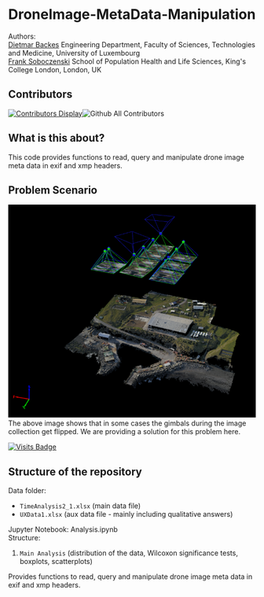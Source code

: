 # DroneImage-MetaData-Manipulation

Authors:<br> 
[Dietmar Backes](https://wwwfr.uni.lu/recherche/fstm/doe/members/dietmar_backes) Engineering Department, Faculty of Sciences, Technologies and Medicine, University of Luxembourg<br>
[Frank Soboczenski](https://h21k.github.io/) School of Population Health and Life Sciences, King's College London, London, UK<br>

## Contributors
[![Contributors Display](https://badges.pufler.dev/contributors/puf17640/git-badges?size=50&padding=5&bots=true)](https://badges.pufler.dev)<img alt="Github All Contributors" src="https://img.shields.io/github/all-contributors/DJBackes/DroneImage-MetaData-Manipulation">
## What is this about?
This code provides functions to read, query and manipulate drone image meta data in exif and xmp headers.

## Problem Scenario
![Alt text](DJI-Image1.png?raw=true "Optional Title")<br>
The above image shows that in some cases the gimbals during the image collection get flipped. We are providing a solution for this problem here.

[![Visits Badge](https://badges.pufler.dev/visits/puf17640/git-badges)](https://badges.pufler.dev)


## Structure of the repository

Data folder:<br> 

+ `TimeAnalysis2_1.xlsx` (main data file)<br>
+ `UXData1.xlsx` (aux data file - mainly including qualitative answers)<br>
              
Jupyter Notebook: Analysis.ipynb<br>
Structure:<br>  
1. `Main Analysis` (distribution of the data, Wilcoxon significance tests, boxplots, scatterplots)<br>


Provides functions to read, query and manipulate drone image meta data in exif and xmp headers.
